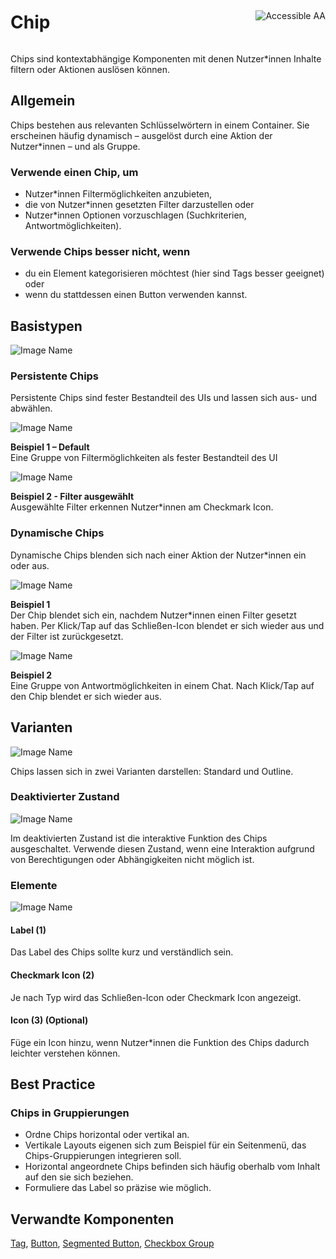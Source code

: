 <div style="display: inline-flex; align-items: center; justify-content: space-between; width: 100%;">
    <h1>Chip</h1>
    <img src="assets/aa.png" alt="Accessible AA" />
</div>

Chips sind kontextabhängige Komponenten mit denen Nutzer\*innen Inhalte filtern oder Aktionen auslösen können.

## Allgemein

Chips bestehen aus relevanten Schlüsselwörtern in einem Container. Sie erscheinen häufig dynamisch – ausgelöst durch eine Aktion der Nutzer\*innen – und als Gruppe.

### Verwende einen Chip, um

- Nutzer\*innen Filtermöglichkeiten anzubieten,
- die von Nutzer\*innen gesetzten Filter darzustellen oder
- Nutzer\*innen Optionen vorzuschlagen (Suchkriterien, Antwortmöglichkeiten).

### Verwende Chips besser nicht, wenn

- du ein Element kategorisieren möchtest (hier sind Tags besser geeignet) oder
- wenn du stattdessen einen Button verwenden kannst.

## Basistypen

![Image Name](assets/3_components/chip/chip-types.png)

### Persistente Chips

Persistente Chips sind fester Bestandteil des UIs und lassen sich aus- und abwählen.

![Image Name](assets/3_components/chip/chip-persistent-default.png)

**Beispiel 1 – Default** <br/>
Eine Gruppe von Filtermöglichkeiten als fester Bestandteil des UI

![Image Name](assets/3_components/chip/chip-persistent-selected.png)

**Beispiel 2 - Filter ausgewählt** <br/>
Ausgewählte Filter erkennen Nutzer\*innen am Checkmark Icon.

### Dynamische Chips

Dynamische Chips blenden sich nach einer Aktion der Nutzer\*innen ein oder aus.

![Image Name](assets/3_components/chip/chip-dynamic.png)

**Beispiel 1** <br/>
Der Chip blendet sich ein, nachdem Nutzer\*innen einen Filter gesetzt haben. Per Klick/Tap auf das Schließen-Icon blendet er sich wieder aus und der Filter ist zurückgesetzt.

![Image Name](assets/3_components/chip/chip-dynamic-chatbot.png)

**Beispiel 2** <br/>
Eine Gruppe von Antwortmöglichkeiten in einem Chat. Nach Klick/Tap auf den Chip blendet er sich wieder aus.

## Varianten

![Image Name](assets/3_components/chip/chip-standard.png)

Chips lassen sich in zwei Varianten darstellen: Standard und Outline.

### Deaktivierter Zustand

![Image Name](assets/3_components/chip/chip-disabled-de.png)

Im deaktivierten Zustand ist die interaktive Funktion des Chips ausgeschaltet. Verwende diesen Zustand, wenn eine Interaktion aufgrund von Berechtigungen oder Abhängigkeiten nicht möglich ist.

### Elemente

![Image Name](assets/3_components/chip/Elements.png)

#### Label (1)

Das Label des Chips sollte kurz und verständlich sein.

#### Checkmark Icon (2)

Je nach Typ wird das Schließen-Icon oder Checkmark Icon angezeigt.

#### Icon (3) (Optional)

Füge ein Icon hinzu, wenn Nutzer\*innen die Funktion des Chips dadurch leichter verstehen können.

## Best Practice

### Chips in Gruppierungen

- Ordne Chips horizontal oder vertikal an.
- Vertikale Layouts eigenen sich zum Beispiel für ein Seitenmenü, das Chips-Gruppierungen integrieren soll.
- Horizontal angeordnete Chips befinden sich häufig oberhalb vom Inhalt auf den sie sich beziehen.
- Formuliere das Label so präzise wie möglich.

## Verwandte Komponenten

[Tag](?path=/usage/components-tag--standard),
[Button](?path=/usage/components-button--standard),
[Segmented Button](?path=/usage/components-segmented-button--standard),
[Checkbox Group](?path=/usage/components-checkbox-group--standard)
